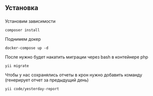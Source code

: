 
Установка
------------

### 
Установим зависимости
~~~
composer install
~~~
Поднимем докер
~~~
docker-compose up -d 
~~~

После нужно будет накатить миграции через bash в контейнере php 

~~~
yii migrate 
~~~

Чтобы у нас сохранялись отчеты в крон нужно добавить команду (генерирует отчет за предыдущий день)

~~~
yii code/yesterday-report
~~~
 